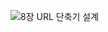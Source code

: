 ![8장 URL 단축기 설계](https://github.com/user-attachments/assets/adbba44d-d591-4f54-8a86-c338ad4b7b6c)